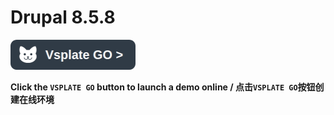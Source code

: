 # Drupal 8.5.8

<a href="https://www.vsplate.com/?docker-compose=https://github.com/vsplate/dcenvs/drupal/8.5.8"><img alt="VSPLATE GO" src="https://raw.githubusercontent.com/vsplate/images/master/vsgo_btn.png" width="200px"></a>

**Click the `VSPLATE GO` button to launch a demo online / 点击`VSPLATE GO`按钮创建在线环境**